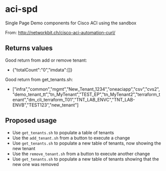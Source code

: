 # aci-spd
Single Page Demo components for Cisco ACI using the sandbox


From:  http://networkbit.ch/cisco-aci-automation-curl/

## Returns values
Good return from add or remove tenant:
* {"totalCount":"0","imdata":[]}

Good return from get_tenants.sh:
* ["infra","common","mgmt","New_Tenant_1234","oneaciapp","csv","cvs2","demo_tenant_tt","tn_MyTenant","TEST_EP","tn_MyTenant2","terraform_tenant","dm_cli_terraform_T01","TNT_LAB_ENVC","TNT_LAB-ENVB","TEST123","new_tenant"]

## Proposed usage
* Use `get_tenants.sh` to populate a table of tenants
* Use the `add_tenant.sh` from a button to execute a change
* Use `get_tenants.sh` to populate a new table of tenants, now showing the new tenant
* Use the `remove_tenant.sh` from a button to execute another change
* Use `get_tenants.sh` to populate a new table of tenants showing that the new one was removed